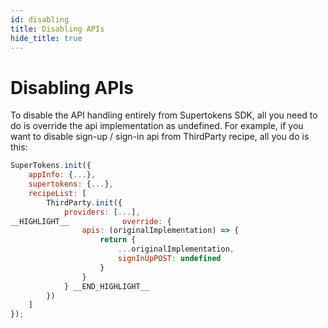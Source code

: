 ```yaml
---
id: disabling
title: Disabling APIs
hide_title: true
---
```


# Disabling APIs

To disable the API handling entirely from Supertokens SDK, all you need to do is override the api implementation as undefined. For example, if you want to disable sign-up / sign-in api from ThirdParty recipe, all you do is this:

<!--DOCUSAURUS_CODE_TABS-->
<!--ReactJS-->
```js
SuperTokens.init({
    appInfo: {...},
    supertokens: {...},
    recipeList: [
        ThirdParty.init({
            providers: [...],
__HIGHLIGHT__            override: {
                apis: (originalImplementation) => {
                    return {
                        ...originalImplementation,
                        signInUpPOST: undefined
                    }
                }
            } __END_HIGHLIGHT__
        })
    ]
});
```
<!--END_DOCUSAURUS_CODE_TABS-->